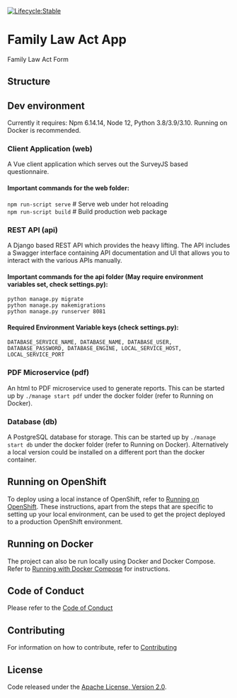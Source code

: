 [![Lifecycle:Stable](https://img.shields.io/badge/Lifecycle-Stable-97ca00)](https://github.com/bcgov/family-law-act-app/)

# Family Law Act App
Family Law Act Form

## Structure

## Dev environment
Currently it requires: Npm 6.14.14, Node 12, Python 3.8/3.9/3.10. Running on Docker is recommended.

### Client Application (web)
A Vue client application which serves out the SurveyJS based questionnaire.

#### Important commands for the web folder:
`npm run-script serve` # Serve web under hot reloading  
`npm run-script build` # Build production web package  

###	REST API (api)
A Django based REST API which provides the heavy lifting.  The API includes a Swagger interface containing API documentation and UI that allows you to interact with the various APIs manually.

#### Important commands for the api folder (May require environment variables set, check settings.py):
`python manage.py migrate`  
`python manage.py makemigrations`    
`python manage.py runserver 8081` 

#### Required Environment Variable keys (check settings.py):
`DATABASE_SERVICE_NAME, DATABASE_NAME, DATABASE_USER, DATABASE_PASSWORD, DATABASE_ENGINE, LOCAL_SERVICE_HOST, LOCAL_SERVICE_PORT`  

### PDF Microservice (pdf)
An html to PDF microservice used to generate reports.
This can be started up by `./manage start pdf` under the docker folder (refer to Running on Docker). 

###	Database (db)
A PostgreSQL database for storage.
This can be started up by `./manage start db` under the docker folder (refer to Running on Docker). Alternatively a local version could be installed on a different port than the docker container.

## Running on OpenShift
To deploy using a local instance of OpenShift, refer to [Running on OpenShift](./RunningOnOpenShift.md).  These instructions, apart from the steps that are specific to setting up your local environment, can be used to get the project deployed to a production OpenShift environment.

## Running on Docker
The project can also be run locally using Docker and Docker Compose.  Refer to [Running with Docker Compose](./docker/README.md) for instructions.

## Code of Conduct
Please refer to the [Code of Conduct](./CODE_OF_CONDUCT.md) 

## Contributing
For information on how to contribute, refer to [Contributing](CONTRIBUTING.md)

## License
Code released under the [Apache License, Version 2.0](./LICENSE).
